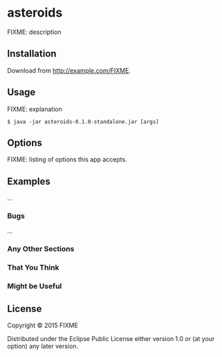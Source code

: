 # asteroids

FIXME: description

## Installation

Download from http://example.com/FIXME.

## Usage

FIXME: explanation

    $ java -jar asteroids-0.1.0-standalone.jar [args]

## Options

FIXME: listing of options this app accepts.

## Examples

...

### Bugs

...

### Any Other Sections
### That You Think
### Might be Useful

## License

Copyright © 2015 FIXME

Distributed under the Eclipse Public License either version 1.0 or (at
your option) any later version.

